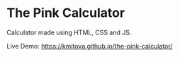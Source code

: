 # The Pink Calculator
Calculator made using HTML, CSS and JS.

Live Demo: https://kmitova.github.io/the-pink-calculator/
